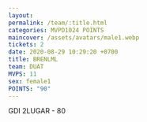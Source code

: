 ```yaml
---
layout: 
permalink: /team/:title.html
categories: MVPD1024 POINTS
maincover: /assets/avatars/male1.webp
tickets: 2
date: 2020-08-29 10:29:20 +0700
title: BRENLML
team: DUAT
MVPS: 11
sex: female1
POINTS: "90"
---
```

GDI 2LUGAR - 80